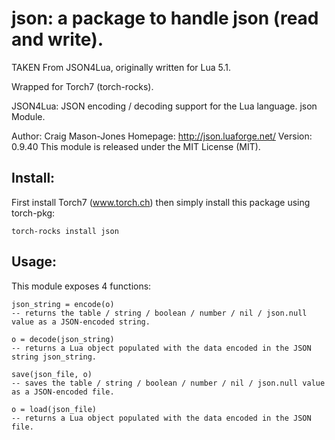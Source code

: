# json: a package to handle json (read and write).

TAKEN From JSON4Lua, originally written for Lua 5.1.

Wrapped for Torch7 (torch-rocks).

JSON4Lua: JSON encoding / decoding support for the Lua language.
json Module.

Author: Craig Mason-Jones
Homepage: http://json.luaforge.net/
Version: 0.9.40
This module is released under the MIT License (MIT).

## Install:

First install Torch7 (www.torch.ch) then simply install this package
using torch-pkg:

```
torch-rocks install json
```

## Usage:

This module exposes 4 functions:

```
json_string = encode(o)
-- returns the table / string / boolean / number / nil / json.null value as a JSON-encoded string.

o = decode(json_string)
-- returns a Lua object populated with the data encoded in the JSON string json_string.

save(json_file, o)
-- saves the table / string / boolean / number / nil / json.null value as a JSON-encoded file.

o = load(json_file)
-- returns a Lua object populated with the data encoded in the JSON file.
```
